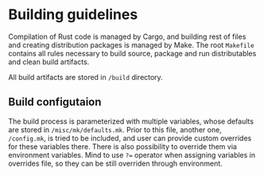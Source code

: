 # Building guidelines

Compilation of Rust code is managed by Cargo, and building rest of files and
creating distribution packages is managed by Make. The root `Makefile` contains
all rules necessary to build source, package and run distributables and clean
build artifacts.

All build artifacts are stored in `/build` directory.

## Build configutaion

The build process is parameterized with multiple variables, whose defaults
are stored in `/misc/mk/defaults.mk`. Prior to this file, another one,
`/config.mk`, is tried to be included, and user can provide custom overrides
for these variables there. There is also possibility to override them via
environment variables. Mind to use `?=` operator when assigning variables in
overrides file, so they can be still overriden through environment.
